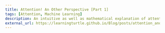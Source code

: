 ```yaml
---
title: Attention! An Other Perspective [Part 1]
tags: [Attention, Machine Learning]
description: An intuitive as well as mathematical explanation of attention mechanisms in machine learning.
external_url: https://learningturtle.github.io/Blog/posts/attention_another_perspective/
---
```

